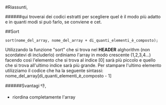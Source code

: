 #Riassunti,

######qui troverai dei codici estratti per scegliere quel è il modo più adatto e in quanti modi si può farlo, se conviene e cet.


##Sort

```
sort(nome_del_array, nome_del_array + di_quanti_elementi_è_composto);
```

Utilizzando la funzione "sort" che si trova nel **HEADER** alghorithm (non scordatevi di includerlo) ordiniamo l'array in modo crescente (1,2,3,4...) facendo così l'elemento che si trova al indice [0] sarà più piccolo e quello che si trova all'ultimo indice sarà più grande. Per stampare l'ultimo elemento utilizziamo il codice che ha la seguente sintassi: nome_del_array[di_quanti_elementi_è_composto - 1]

######Svantagi :thumbsdown:,

- riordina completamente l'array



